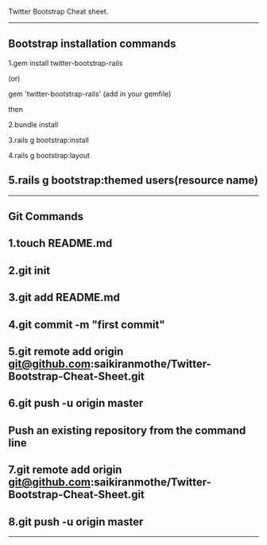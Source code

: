 Twitter Bootstrap Cheat sheet.
______________________________
Bootstrap installation commands
---------------------------------
1.gem install twitter-bootstrap-rails

(or)

gem 'twitter-bootstrap-rails' (add in your gemfile)

then 

2.bundle install

3.rails g bootstrap:install

4.rails g bootstrap:layout

5.rails g bootstrap:themed users(resource name)
-----------------------------------


---------------------

Git Commands
------------------------


1.touch README.md
-----------------------------------

2.git init
-----------------------------------


3.git add README.md
-----------------------------------


4.git commit -m "first commit"
-----------------------------------


5.git remote add origin git@github.com:saikiranmothe/Twitter-Bootstrap-Cheat-Sheet.git
-----------------------------------


6.git push -u origin master
-----------------------------------



Push an existing repository from the command line
-----------------------------------


7.git remote add origin git@github.com:saikiranmothe/Twitter-Bootstrap-Cheat-Sheet.git
-----------------------------------


8.git push -u origin master
-----------------------------------


-----------------------------------------


